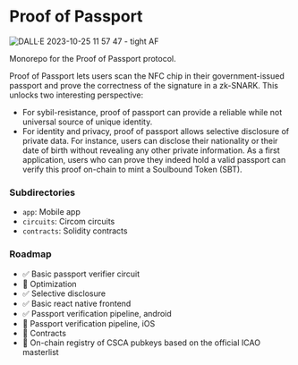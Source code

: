 # Proof of Passport

![DALL·E 2023-10-25 11 57 47 - tight AF](https://github.com/zk-passport/proof-of-passport/assets/62038140/514ae671-3c02-434f-ac6a-31ce20eec24d)

Monorepo for the Proof of Passport protocol.

Proof of Passport lets users scan the NFC chip in their government-issued passport and prove the correctness of the signature in a zk-SNARK.
This unlocks two interesting perspective:
- For sybil-resistance, proof of passport can provide a reliable while not universal source of unique identity.
- For identity and privacy, proof of passport allows selective disclosure of private data. For instance, users can disclose their nationality or their date of birth without revealing any other private information.
As a first application, users who can prove they indeed hold a valid passport can verify this proof on-chain to mint a Soulbound Token (SBT).


### Subdirectories

- `app`: Mobile app
- `circuits`: Circom circuits
- `contracts`: Solidity contracts

### Roadmap

- ✅ Basic passport verifier circuit
- 🚧 Optimization
- ✅ Selective disclosure
- ✅ Basic react native frontend
- ✅ Passport verification pipeline, android
- 🚧 Passport verification pipeline, iOS
- 🚧 Contracts
- 🚧 On-chain registry of CSCA pubkeys based on the official ICAO masterlist
